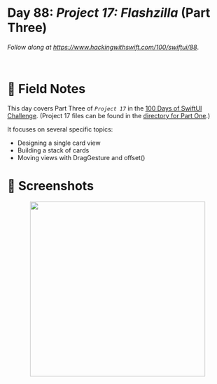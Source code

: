 # Day 88: _Project 17: Flashzilla_ (Part Three)

_Follow along at https://www.hackingwithswift.com/100/swiftui/88_.

<br/>


# 📒 Field Notes

This day covers Part Three of _`Project 17`_ in the [100 Days of SwiftUI Challenge](https://www.hackingwithswift.com/100/swiftui/88). (Project 17 files can be found in the [directory for Part One](../day-086/).)

It focuses on several specific topics:

- Designing a single card view
- Building a stack of cards
- Moving views with DragGesture and offset()



# 📸 Screenshots


<div style="text-align: center;">
  <img src="../day-086/Projects/Flashzilla/Screenshots/day-88-recording.gif" width="400px"/>
</div>

